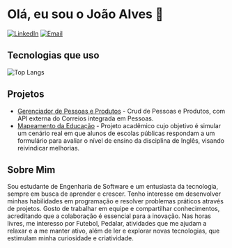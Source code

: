 # Olá, eu sou o João Alves 👋

[![LinkedIn](https://img.shields.io/badge/-LinkedIn-0A66C2?style=flat&logo=linkedin&logoColor=white)](https://www.linkedin.com/in/jo%C3%A3o-alves23/) [![Email](https://img.shields.io/badge/-Email-D14836?style=flat&logo=gmail&logoColor=white)](mailto:GabrielAlvees616@gmail.com)

## Tecnologias que uso

![Top Langs](https://github-readme-stats.vercel.app/api/top-langs/?username=Haverd23&layout=compact&theme=radical)

## Projetos 
- [Gerenciador de Pessoas e Produtos](https://github.com/Haverd23/Gerenciador-de-Pessoas-e-Produtos-API) - Crud de Pessoas e Produtos, com API externa do Correios integrada em Pessoas.
- [Mapeamento da Educação](https://github.com/Haverd23/projeto-site) - Projeto acadêmico cujo objetivo é simular um cenário real em que alunos de escolas públicas respondam a um formulário para avaliar o nível de ensino da disciplina de Inglês, visando reivindicar melhorias.
## Sobre Mim
Sou estudante de Engenharia de Software e um entusiasta da tecnologia, sempre em busca de aprender e crescer. Tenho interesse em desenvolver minhas habilidades em programação e resolver problemas práticos através de projetos. Gosto de trabalhar em equipe e compartilhar conhecimentos, acreditando que a colaboração é essencial para a inovação. Nas horas livres, me interesso por Futebol, Pedalar, atividades que me ajudam a relaxar e a me manter ativo, além de ler e explorar novas tecnologias, que estimulam minha curiosidade e criatividade.
